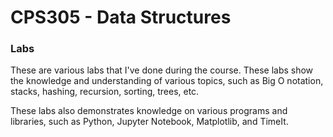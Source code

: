 <h1>CPS305 - Data Structures</h1>

<h3>Labs</h3>

These are various labs that I've done during the course. These labs show the knowledge and understanding of
various topics, such as Big O notation, stacks, hashing, recursion, sorting, trees, etc.

These labs also demonstrates knowledge on various programs and libraries, such as Python, Jupyter Notebook, Matplotlib, and TimeIt.
